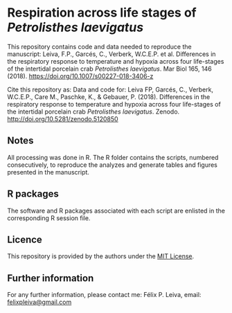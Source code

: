 # Respiration across life stages of _Petrolisthes laevigatus_

This repository contains code and data needed to reproduce the manuscript: Leiva, F.P., Garcés, C., Verberk, W.C.E.P. et al. Differences in the respiratory response to temperature and hypoxia across four life-stages of the intertidal porcelain crab _Petrolisthes laevigatus_. Mar Biol 165, 146 (2018). https://doi.org/10.1007/s00227-018-3406-z

Cite this repository as:
Data and code for: Leiva FP, Garcés, C., Verberk, W.C.E.P., Care M., Paschke, K., & Gebauer, P. (2018). Differences in the respiratory response to temperature and hypoxia across four life-stages of the intertidal porcelain crab _Petrolisthes laevigatus_. Zenodo. http://doi.org/10.5281/zenodo.5120850

## Notes
All processing was done in R. The R folder contains the scripts, numbered consecutively, to reproduce the analyzes and generate tables and figures presented in the manuscript.

## R packages
The software and R packages associated with each script are enlisted in the corresponding R session file.

## Licence
This repository is provided by the authors under the [MIT License](https://opensource.org/licenses/MIT).

## Further information
For any further information, please contact me: Félix P. Leiva, email: felixpleiva@gmail.com 
